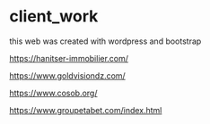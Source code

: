 # client_work
this web was created with wordpress and bootstrap 

https://hanitser-immobilier.com/ 

https://www.goldvisiondz.com/


https://www.cosob.org/

https://www.groupetabet.com/index.html

